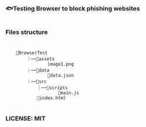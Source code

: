 #

### 🐟Testing Browser to block phishing websites

#

### Files structure

#

```
    📁BrowserTest
        ｜──📁assets
                image1.png
        ｜──📁data
                📜data.json
        ｜──📁src
            ｜──📁scripts
                    📄main.js
            📕index.html
```

#

### LICENSE: MIT

#
